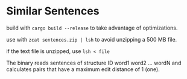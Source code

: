 # Similar Sentences

build with ```cargo build --release``` to take advantage of optimizations.

use with ```zcat sentences.zip | lsh``` to avoid unzipping a 500 MB file.

if the text file is unzipped, use ```lsh < file```

The binary reads sentences of structure ID word1 word2 ... wordN and calculates pairs 
that have a maximum edit distance of 1 (one).

